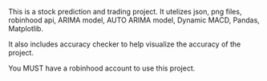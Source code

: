 This is a stock prediction and trading project. It utelizes json, png files, robinhood api, ARIMA model, AUTO ARIMA model, Dynamic MACD, Pandas, Matplotlib.

It also includes accuracy checker to help visualize the accuracy of the project.

You MUST have a robinhood account to use this project. 
